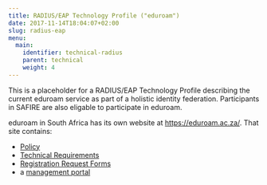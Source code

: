 ```yaml
---
title: RADIUS/EAP Technology Profile ("eduroam")
date: 2017-11-14T18:04:07+02:00
slug: radius-eap
menu:
  main:
    identifier: technical-radius
    parent: technical
    weight: 4
---
```


This is a placeholder for a RADIUS/EAP Technology Profile describing the current eduroam service as part of a holistic identity federation. Participants in SAFIRE are also eligable to participate in eduroam.

eduroam in South Africa has its own website at <https://eduroam.ac.za/>. That site contains:

 * [Policy](https://eduroam.ac.za/policy/)
 * [Technical Requirements](https://eduroam.ac.za/policy/)
 * [Registration Request Forms](https://eduroam.ac.za/policy/)
 * a [management portal](https://eduroam.ac.za/manage/)
